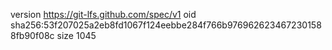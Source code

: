 version https://git-lfs.github.com/spec/v1
oid sha256:53f207025a2eb8fd1067f124eebbe284f766b9769626234672301588fb90f08c
size 1045
